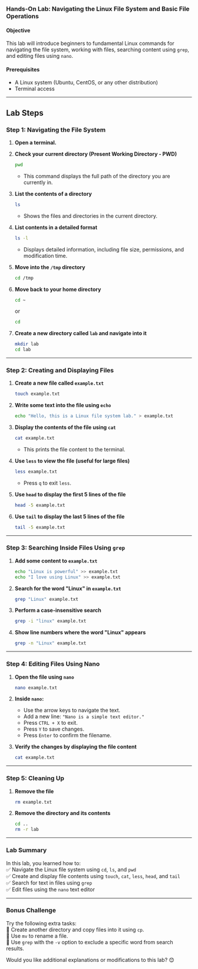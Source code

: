 
### **Hands-On Lab: Navigating the Linux File System and Basic File Operations**  

#### **Objective**  
This lab will introduce beginners to fundamental Linux commands for navigating the file system, working with files, searching content using `grep`, and editing files using `nano`.  

#### **Prerequisites**  
- A Linux system (Ubuntu, CentOS, or any other distribution)  
- Terminal access  

---

## **Lab Steps**

### **Step 1: Navigating the File System**
1. **Open a terminal.**  
2. **Check your current directory (Present Working Directory - PWD)**  
   ```bash
   pwd
   ```
   - This command displays the full path of the directory you are currently in.

3. **List the contents of a directory**  
   ```bash
   ls
   ```
   - Shows the files and directories in the current directory.

4. **List contents in a detailed format**  
   ```bash
   ls -l
   ```
   - Displays detailed information, including file size, permissions, and modification time.

5. **Move into the `/tmp` directory**  
   ```bash
   cd /tmp
   ```

6. **Move back to your home directory**  
   ```bash
   cd ~
   ```
   or  
   ```bash
   cd
   ```

7. **Create a new directory called `lab` and navigate into it**  
   ```bash
   mkdir lab
   cd lab
   ```

---

### **Step 2: Creating and Displaying Files**
1. **Create a new file called `example.txt`**  
   ```bash
   touch example.txt
   ```

2. **Write some text into the file using `echo`**  
   ```bash
   echo "Hello, this is a Linux file system lab." > example.txt
   ```

3. **Display the contents of the file using `cat`**  
   ```bash
   cat example.txt
   ```
   - This prints the file content to the terminal.

4. **Use `less` to view the file (useful for large files)**  
   ```bash
   less example.txt
   ```
   - Press `q` to exit `less`.

5. **Use `head` to display the first 5 lines of the file**  
   ```bash
   head -5 example.txt
   ```

6. **Use `tail` to display the last 5 lines of the file**  
   ```bash
   tail -5 example.txt
   ```

---

### **Step 3: Searching Inside Files Using `grep`**
1. **Add some content to `example.txt`**  
   ```bash
   echo "Linux is powerful" >> example.txt
   echo "I love using Linux" >> example.txt
   ```

2. **Search for the word "Linux" in `example.txt`**  
   ```bash
   grep "Linux" example.txt
   ```

3. **Perform a case-insensitive search**  
   ```bash
   grep -i "linux" example.txt
   ```

4. **Show line numbers where the word "Linux" appears**  
   ```bash
   grep -n "Linux" example.txt
   ```

---

### **Step 4: Editing Files Using Nano**
1. **Open the file using `nano`**  
   ```bash
   nano example.txt
   ```

2. **Inside `nano`:**
   - Use the arrow keys to navigate the text.
   - Add a new line: `"Nano is a simple text editor."`
   - Press `CTRL + X` to exit.
   - Press `Y` to save changes.
   - Press `Enter` to confirm the filename.

3. **Verify the changes by displaying the file content**  
   ```bash
   cat example.txt
   ```

---

### **Step 5: Cleaning Up**
1. **Remove the file**  
   ```bash
   rm example.txt
   ```

2. **Remove the directory and its contents**  
   ```bash
   cd ..
   rm -r lab
   ```

---

### **Lab Summary**
In this lab, you learned how to:  
✅ Navigate the Linux file system using `cd`, `ls`, and `pwd`  
✅ Create and display file contents using `touch`, `cat`, `less`, `head`, and `tail`  
✅ Search for text in files using `grep`  
✅ Edit files using the `nano` text editor  

---

### **Bonus Challenge**
Try the following extra tasks:  
🔹 Create another directory and copy files into it using `cp`.  
🔹 Use `mv` to rename a file.  
🔹 Use `grep` with the `-v` option to exclude a specific word from search results.  

Would you like additional explanations or modifications to this lab? 😊